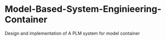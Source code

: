 # Model-Based-System-Enginieering-Container
Design and implementation of A PLM system for model container
